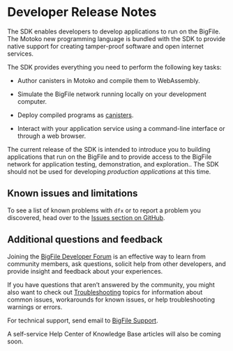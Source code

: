 # Developer Release Notes

The SDK enables developers to develop applications to run on the BigFile. The Motoko new programming language is bundled with the SDK to provide native support for creating tamper-proof software and open internet services.

The SDK provides everything you need to perform the following key tasks:

-   Author canisters in Motoko and compile them to WebAssembly.

-   Simulate the BigFile network running locally on your development computer.

-   Deploy compiled programs as [canisters](/docs/current/concepts/glossary#canister).

-   Interact with your application service using a command-line interface or through a web browser.

<div class="note">

The current release of the SDK is intended to introduce you to building applications that run on the BigFile and to provide access to the BigFile network for application testing, demonstration, and exploration.. The SDK should not be used for developing *production applications* at this time.

</div>

## Known issues and limitations

To see a list of known problems with `dfx` or to report a problem you discovered, head over to the [Issues section on GitHub](https://github.com/dfinity/sdk/issues).

## Additional questions and feedback

Joining the [BigFile Developer Forum](https://forum.dfinity.org/) is an effective way to learn from community members, ask questions, solicit help from other developers, and provide insight and feedback about your experiences.

If you have questions that aren’t answered by the community, you might also want to check out [Troubleshooting](/docs/current/developer-docs/smart-contracts/test/troubleshooting) topics for information about common issues, workarounds for known issues, or help troubleshooting warnings or errors.

For technical support, send email to [BigFile Support](mailto:support@dfinity.org).

A self-service Help Center of Knowledge Base articles will also be coming soon.
